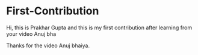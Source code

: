 # First-Contribution
Hi, this is Prakhar Gupta and this is my first contribution after learning from your video Anuj bha

Thanks for the video Anuj bhaiya. 
